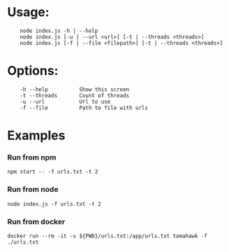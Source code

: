 # Usage:
```
    node index.js -h | --help
    node index.js [-u | --url <url>] [-t | --threads <threads>]
    node index.js [-f | --file <filepath>] [-t | --threads <threads>]
```
     

# Options:
```
    -h --help          Show this screen
    -t --threads       Count of threads
    -u --url           Url to use
    -f --file          Path to file with urls
```

# Examples
### Run from npm
```
npm start -- -f urls.txt -t 2
```
### Run from node
```
node index.js -f urls.txt -t 2
```
### Run from docker
```
docker run --rm -it -v ${PWD}/urls.txt:/app/urls.txt tomahawk -f ./urls.txt
```
